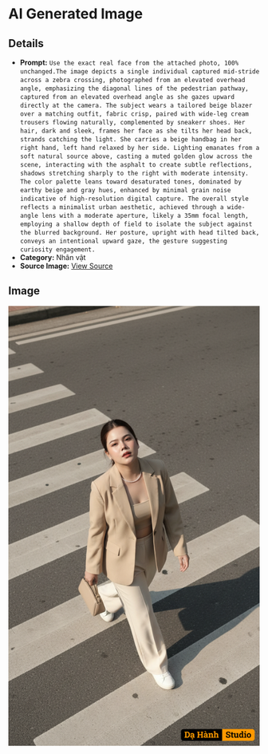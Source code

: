 # AI Generated Image

## Details
- **Prompt:** `Use the exact real face from the attached photo, 100% unchanged.The image depicts a single individual captured mid-stride across a zebra crossing, photographed from an elevated overhead angle, emphasizing the diagonal lines of the pedestrian pathway, captured from an elevated overhead angle as she gazes upward directly at the camera. The subject wears a tailored beige blazer over a matching outfit, fabric crisp, paired with wide-leg cream trousers flowing naturally, complemented by sneakerr shoes. Her hair, dark and sleek, frames her face as she tilts her head back, strands catching the light. She carries a beige handbag in her right hand, left hand relaxed by her side. Lighting emanates from a soft natural source above, casting a muted golden glow across the scene, interacting with the asphalt to create subtle reflections, shadows stretching sharply to the right with moderate intensity. The color palette leans toward desaturated tones, dominated by earthy beige and gray hues, enhanced by minimal grain noise indicative of high-resolution digital capture. The overall style reflects a minimalist urban aesthetic, achieved through a wide-angle lens with a moderate aperture, likely a 35mm focal length, employing a shallow depth of field to isolate the subject against the blurred background. Her posture, upright with head tilted back, conveys an intentional upward gaze, the gesture suggesting curiosity engagement. `
- **Category:** Nhân vật
- **Source Image:** [View Source](https://raw.githubusercontent.com/lenzcomvth/ImageLibrary/main/Female.png)

## Image
![AI Generated Image](./image-2025-10-04T08-01-39-557Z.png)